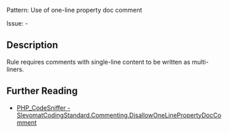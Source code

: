 Pattern: Use of one-line property doc comment

Issue: -

## Description

Rule requires comments with single-line content to be written as multi-liners.

## Further Reading

* [PHP_CodeSniffer - SlevomatCodingStandard.Commenting.DisallowOneLinePropertyDocComment](https://github.com/slevomat/coding-standard/blob/master/doc/commenting.md#slevomatcodingstandardcommentingdisallowonelinepropertydoccomment-)